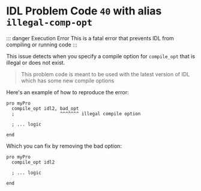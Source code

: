 # IDL Problem Code `40` with alias `illegal-comp-opt`

::: danger Execution Error
This is a fatal error that prevents IDL from compiling or running code
:::

This issue detects when you specify a compile option for `compile_opt` that is illegal or does not exist.

> This problem code is meant to be used with the latest version of IDL which has some new compile options

Here's an example of how to reproduce the error:

```idl
pro myPro
  compile_opt idl2, bad_opt
  ;                 ^^^^^^^ illegal compile option

  ; ... logic

end
```

Which you can fix by removing the bad option:

```idl
pro myPro
  compile_opt idl2

  ; ... logic

end
```

